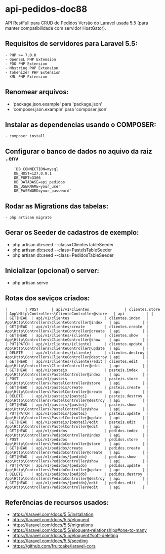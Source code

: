 # api-pedidos-doc88
API RestFull para CRUD de Pedidos
Versão do Laravel usada 5.5 (para manter compatibilidade com servidor HostGator).

## Requisitos de servidores para Laravel 5.5:
    
    - PHP >= 7.0.0
    - OpenSSL PHP Extension
    - PDO PHP Extension
    - Mbstring PHP Extension
    - Tokenizer PHP Extension
    - XML PHP Extension

## Renomear arquivos: 
 - 'package.json.example' para 'package.json'
 - 'composer.json.example' para 'composer.json'

## Instalar as dependencias usando o COMPOSER:
 
    - composer install

## Configurar o banco de dados no aquivo da raiz `.env`

        `DB_CONNECTION=mysql
        DB_HOST=127.0.0.1
        DB_PORT=3306
        DB_DATABASE=api_pedidos
        DB_USERNAME=your_user
        DB_PASSWORD=your_password`

## Rodar as Migrations das tabelas:
 
    - php artisan migrate 

## Gerar os Seeder de cadastros de exemplo:
  - php artisan db:seed --class=ClientesTableSeeder
  - php artisan db:seed --class=PastelsTableSeeder
  - php artisan db:seed --class=PedidosTableSeeder

## Inicializar (opcional) o server:
  - php artisan serve

## Rotas dos seviços criados:
``|        | POST      | api/v1/clientes                | clientes.store   | App\Http\Controllers\ClienteController@store   | api          |
|        | GET|HEAD  | api/v1/clientes                | clientes.index   | App\Http\Controllers\ClienteController@index   | api          |
|        | GET|HEAD  | api/v1/clientes/create         | clientes.create  | App\Http\Controllers\ClienteController@create  | api          |
|        | GET|HEAD  | api/v1/clientes/{cliente}      | clientes.show    | App\Http\Controllers\ClienteController@show    | api          |
|        | PUT|PATCH | api/v1/clientes/{cliente}      | clientes.update  | App\Http\Controllers\ClienteController@update  | api          |
|        | DELETE    | api/v1/clientes/{cliente}      | clientes.destroy | App\Http\Controllers\ClienteController@destroy | api          |
|        | GET|HEAD  | api/v1/clientes/{cliente}/edit | clientes.edit    | App\Http\Controllers\ClienteController@edit    | api          |
|        | GET|HEAD  | api/v1/pasteis                 | pasteis.index    | App\Http\Controllers\PastelController@index    | api          |
|        | POST      | api/v1/pasteis                 | pasteis.store    | App\Http\Controllers\PastelController@store    | api          |
|        | GET|HEAD  | api/v1/pasteis/create          | pasteis.create   | App\Http\Controllers\PastelController@create   | api          |
|        | DELETE    | api/v1/pasteis/{pastei}        | pasteis.destroy  | App\Http\Controllers\PastelController@destroy  | api          |
|        | GET|HEAD  | api/v1/pasteis/{pastei}        | pasteis.show     | App\Http\Controllers\PastelController@show     | api          |
|        | PUT|PATCH | api/v1/pasteis/{pastei}        | pasteis.update   | App\Http\Controllers\PastelController@update   | api          |
|        | GET|HEAD  | api/v1/pasteis/{pastei}/edit   | pasteis.edit     | App\Http\Controllers\PastelController@edit     | api          |
|        | GET|HEAD  | api/v1/pedidos                 | pedidos.index    | App\Http\Controllers\PedidoController@index    | api          |
|        | POST      | api/v1/pedidos                 | pedidos.store    | App\Http\Controllers\PedidoController@store    | api          |
|        | GET|HEAD  | api/v1/pedidos/create          | pedidos.create   | App\Http\Controllers\PedidoController@create   | api          |
|        | GET|HEAD  | api/v1/pedidos/{pedido}        | pedidos.show     | App\Http\Controllers\PedidoController@show     | api          |
|        | PUT|PATCH | api/v1/pedidos/{pedido}        | pedidos.update   | App\Http\Controllers\PedidoController@update   | api          |
|        | DELETE    | api/v1/pedidos/{pedido}        | pedidos.destroy  | App\Http\Controllers\PedidoController@destroy  | api          |
|        | GET|HEAD  | api/v1/pedidos/{pedido}/edit   | pedidos.edit     | App\Http\Controllers\PedidoController@edit     | api          |``


## Referências de recursos usados:
 - https://laravel.com/docs/5.5/installation
 - https://laravel.com/docs/5.5/eloquent
 - https://laravel.com/docs/5.5/migrations
 - https://laravel.com/docs/5.5/eloquent-relationships#one-to-many
 - https://laravel.com/docs/5.5/eloquent#soft-deleting
 - https://laravel.com/docs/5.5/seeding
 - https://github.com/fruitcake/laravel-cors